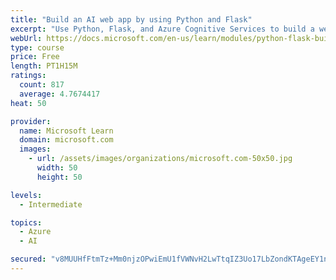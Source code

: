 ```yaml
---
title: "Build an AI web app by using Python and Flask"
excerpt: "Use Python, Flask, and Azure Cognitive Services to build a web app that incorporates AI"
webUrl: https://docs.microsoft.com/en-us/learn/modules/python-flask-build-ai-web-app/
type: course
price: Free
length: PT1H15M
ratings:
  count: 817
  average: 4.7674417
heat: 50

provider:
  name: Microsoft Learn
  domain: microsoft.com
  images:
    - url: /assets/images/organizations/microsoft.com-50x50.jpg
      width: 50
      height: 50

levels:
  - Intermediate

topics:
  - Azure
  - AI

secured: "v8MUUHfFtmTz+Mm0njzOPwiEmU1fVWNvH2LwTtqIZ3Uo17LbZondKTAgeEY1nxYprsAiZlmk2KKVw24Lu3tg0R4RccystPSYUfzzsakpkXykVW5k0X9Bw8WuFG5vQBr5qU2+xDApsss2Whz3c5TJebU8gOqR0kiM2zdKiDxv4mlXuvHJPauZwcuHGjqFwstuibIZaSFI+cV1xTWMAxURQPzeUqCyZsQHhz7sCPGdTK97oJ4Pg6j1lrwIAnRuFxfPdnb2lrepN+1D4bvI6VK2yy8MxNIoIT/L6+YBMlzcBrddv8eX+xRwMF/cHLIfp5LysqT0b4uGa++7Et1RDSAufGB7JZLPdanIYKObPHptqjOpUgl03CjnPvswB4VJ7i5CLRf4h5lQ9RO7P9rZsFmFVf423fOKvZSi5JCEmh+pIik=;7R0fZnI0AsLV95GfUYR1ZQ=="
---
```



